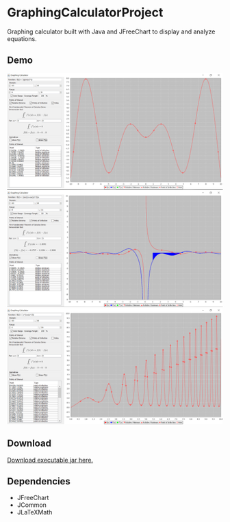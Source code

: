 # GraphingCalculatorProject
Graphing calculator built with Java and JFreeChart to display and analyze equations.
## Demo
![Example 1](/demo/GC1.PNG)
![Example 2](/demo/GC2.PNG)
![Example 3](/demo/GC3.PNG)

## Download
[Download executable jar here. ](/out/artifacts/GraphingCalculator)

## Dependencies
- JFreeChart
- JCommon
- JLaTeXMath
